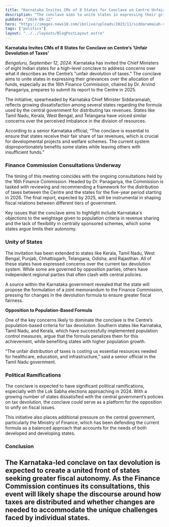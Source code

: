 ```yaml
---
title: "Karnataka Invites CMs of 8 States for Conclave on Centre Unfair Devolution of Taxes"
description: "The conclave aims to unite states in expressing their grievances over the allocation of funds, especially as the 16th Finance Commission, chaired by Dr. Arvind Panagariya, prepares to submit its report to the Centre in 2025."
pubDate: "2024-09-12"
hero: "https://images.news18.com/ibnlive/uploads/2023/11/siddaramaiah-shivakumar-2023-11-4c448080bb98f4a15f34b3842fb29835.jpg?impolicy=website&width=640&height=480"
tags: ["politics"]
layout: "../../layouts/BlogPostLayout.astro"
---
```

**Karnataka Invites CMs of 8 States for Conclave on Centre’s ‘Unfair Devolution of Taxes’**

*Bengaluru, September 12, 2024*: Karnataka has invited the Chief Ministers of eight Indian states for a high-level conclave to address concerns over what it describes as the Centre’s "unfair devolution of taxes." The conclave aims to unite states in expressing their grievances over the allocation of funds, especially as the 16th Finance Commission, chaired by Dr. Arvind Panagariya, prepares to submit its report to the Centre in 2025.

The initiative, spearheaded by Karnataka Chief Minister Siddaramaiah, reflects growing dissatisfaction among several states regarding the formula used by the central government for distributing tax revenues. States like Tamil Nadu, Kerala, West Bengal, and Telangana have voiced similar concerns over the perceived imbalance in the division of resources.

According to a senior Karnataka official, “The conclave is essential to ensure that states receive their fair share of tax revenues, which is crucial for developmental projects and welfare schemes. The current system disproportionately benefits some states while leaving others with insufficient funds.”

### Finance Commission Consultations Underway

The timing of this meeting coincides with the ongoing consultations held by the 16th Finance Commission. Headed by Dr. Panagariya, the Commission is tasked with reviewing and recommending a framework for the distribution of taxes between the Centre and the states for the five-year period starting in 2026. The final report, expected by 2025, will be instrumental in shaping fiscal relations between different tiers of government.

Key issues that the conclave aims to highlight include Karnataka's objections to the weightage given to population criteria in revenue sharing and the lack of flexibility in centrally sponsored schemes, which some states argue limits their autonomy.

### Unity of States

The invitation has been extended to states like Kerala, Tamil Nadu, West Bengal, Punjab, Chhattisgarh, Telangana, Odisha, and Rajasthan. All of these states have expressed concerns over the current tax devolution system. While some are governed by opposition parties, others have independent regional parties that often clash with central policies.

A source within the Karnataka government revealed that the state will propose the formulation of a joint memorandum to the Finance Commission, pressing for changes in the devolution formula to ensure greater fiscal fairness.

**Opposition to Population-Based Formula**

One of the key concerns likely to dominate the conclave is the Centre’s population-based criteria for tax devolution. Southern states like Karnataka, Tamil Nadu, and Kerala, which have successfully implemented population control measures, argue that the formula penalizes them for this achievement, while benefiting states with higher population growth.

“The unfair distribution of taxes is costing us essential resources needed for healthcare, education, and infrastructure,” said a senior official in the Tamil Nadu government.

### Political Ramifications

The conclave is expected to have significant political ramifications, especially with the Lok Sabha elections approaching in 2024. With a growing number of states dissatisfied with the central government’s policies on tax devolution, the conclave could serve as a platform for the opposition to unify on fiscal issues.

This initiative also places additional pressure on the central government, particularly the Ministry of Finance, which has been defending the current formula as a balanced approach that accounts for the needs of both developed and developing states.

### Conclusion

The Karnataka-led conclave on tax devolution is expected to create a united front of states seeking greater fiscal autonomy. As the Finance Commission continues its consultations, this event will likely shape the discourse around how taxes are distributed and whether changes are needed to accommodate the unique challenges faced by individual states.
---